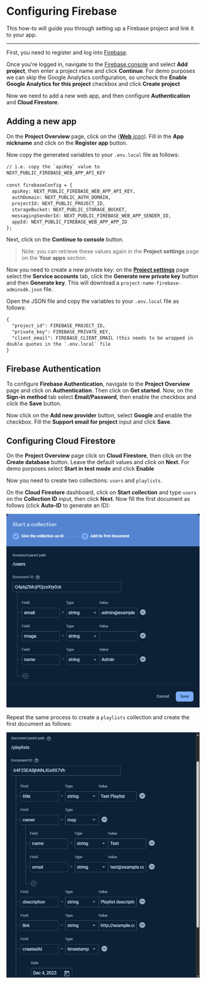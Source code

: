 # Configuring Firebase

This how-to will guide you through setting up a Firebase project and link it to your app.

---

First, you need to register and log into [Firebase](https://firebase.google.com/).

Once you're logged in, navigate to the [Firebase console](https://console.firebase.google.com/) and select
**Add project**, then enter a project name and click **Continue**. For demo purposes we can skip the Google Analytics
configuration, so uncheck the **Enable Google Analytics for this project** checkbox and click **Create project**

Now we need to add a new web app, and then configure **Authentication** and **Cloud Firestore**.

## Adding a new app

On the **Project Overview** page, click on the ([**Web** icon](docs%2Fimages%2Ffirebase-add-web-app.png)). Fill in the
**App nickname** and click on the **Register app** button.

Now copy the generated variables to your `.env.local` file as follows:

```
// i.e. copy the `apiKey` value to NEXT_PUBLIC_FIREBASE_WEB_APP_API_KEY
 
const firebaseConfig = {
  apiKey: NEXT_PUBLIC_FIREBASE_WEB_APP_API_KEY,
  authDomain: NEXT_PUBLIC_AUTH_DOMAIN,
  projectId: NEXT_PUBLIC_PROJECT_ID,
  storageBucket: NEXT_PUBLIC_STORAGE_BUCKET,
  messagingSenderId: NEXT_PUBLIC_FIREBASE_WEB_APP_SENDER_ID,
  appId: NEXT_PUBLIC_FIREBASE_WEB_APP_APP_ID
};
```

Next, click on the **Continue to console** button.

> Note: you can retrieve these values again in the **Project settings** page on the **Your apps** section.

Now you need to create a new private key: on the [**Project settings**](images%2Ffirebase-project-settings.png) page
select the **Service accounts** tab, click the **Generate new private key** button and then **Generate key**. This will
download a `project-name-firebase-adminsdk.json` file.

Open the JSON file and copy the variables to your `.env.local` file as follows:

```
{
  "project_id": FIREBASE_PROJECT_ID,
  "private_key": FIREBASE_PRIVATE_KEY,
  "client_email": FIREBASE_CLIENT_EMAIL (this needs to be wrapped in double quotes in the `.env.local` file
}
```

## Firebase Authentication

To configure **Firebase Authentication**, navigate to the **Project Overview** page and click on **Authentication**. Then
click on **Get started**. Now, on the **Sign-in method** tab select **Email/Password**, then enable the checkbox and
click the **Save** button.

Now click on the **Add new provider** button, select **Google** and enable the checkbox. Fill the **Support email for
project** input and click **Save**.

## Configuring Cloud Firestore

On the **Project Overview** page click on **Cloud Firestore**, then click on the **Create database** button. Leave the
default values and click on **Next**. For demo purposes select **Start in test mode** and click **Enable**

Now you need to create two collections: `users` and `playlists`.

On the **Cloud Firestore** dashboard, click on **Start collection** and type `users` on the **Collection ID** input,
then click **Next**. Now fill the first document as follows (click **Auto-ID** to generate an ID):

![firebase-users-collection.png|400](docs%2Fimages%2Ffirebase-users-collection.png)

Repeat the same process to create a `playlists` collection and create the first document as follows:

![firebase-playlists-collection.png](docs%2Fimages%2Ffirebase-playlists-collection.png)
